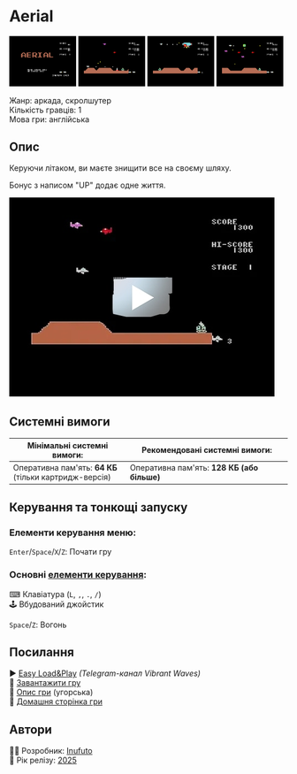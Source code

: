 # Aerial

<img src="screenshots/scrn_aerial_01.png" width="24%"> <img src="screenshots/scrn_aerial_02.png" width="24%"> <img src="screenshots/scrn_aerial_03.png" width="24%"> <img src="screenshots/scrn_aerial_04.png" width="24%">

Жанр: аркада, скролшутер  
Кількість гравців: 1  
Мова гри: англійська  

## Опис

Керуючи літаком, ви маєте знищити все на своєму шляху.  

Бонус з написом "UP" додає одне життя.

[![video](../../thumbs/YT_51xiEkxXPdc.jpg)](https://www.youtube.com/watch?v=51xiEkxXPdc)

## Системні вимоги

|Мінімальні системні вимоги:|Рекомендовані системні вимоги:|
|---------------------------|------------------------------|
|Оперативна пам'ять: **64 КБ**<br>(тільки картридж-версія)|Оперативна пам'ять: **128 КБ (або більше)**|  

## Керування та тонкощі запуску
### Елементи керування меню:

`Enter`/`Space`/`X`/`Z`: Почати гру  

### Основні [елементи керування](../controllers.md):
⌨ Клавіатура (`L`, `,`, `.`, `/`)  
🕹 Вбудований джойстик  

`Space`/`Z`: Вогонь

## Посилання

▶ [Easy Load&Play](https://t.me/EP128k_Load_n_Play/777) *(Telegram-канал Vibrant Waves)*  
💾 [Завантажити гру](http://www.ep128.hu/Ep_Games/Prg/Aerial.rar)  
📃 [Опис гри](http://www.ep128.hu/Games/Aerial.htm) (угорська)  
🏡 [Домашня сторінка гри](http://inufuto.web.fc2.com/8bit/aerial/#ep64)

## Автори
👨‍💻 Розробник: [Inufuto](../../community/inufuto.md)  
📅 Рік релізу: [2025](../release_years/2025.md)  